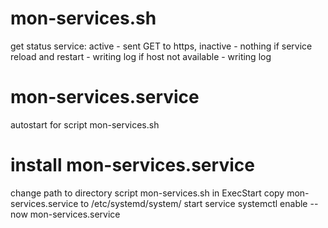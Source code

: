 # mon-services.sh
get status service: active - sent GET to https, inactive - nothing
if service reload and restart - writing log
if host not available - writing log


# mon-services.service
autostart for script mon-services.sh

# install mon-services.service #
change path to directory script mon-services.sh in ExecStart
copy mon-services.service to /etc/systemd/system/
start service systemctl enable --now mon-services.service
